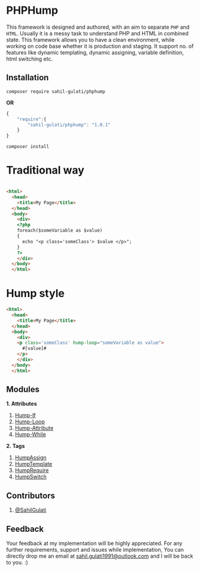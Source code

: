 # PHPHump #

This framework is designed and authored, with an aim to separate `PHP` and `HTML`. Usually it is a messy task to understand PHP and HTML in combined state. This framework allows you to have a clean environment, while working on code base whether it is production and staging. It support no. of features like dynamic templating, dynamic assigning, variable definition, html switching etc.


## Installation
`composer require sahil-gulati/phphump`

**OR**

```javascript
{
    "require":{
        "sahil-gulati/phphump": "1.0.1"
    }
}
```
`composer install`


# Traditional way #

```HTML

<html>
  <head>
    <title>My Page</title>
  </head>
  <body>
    <div>
    <?php 
    foreach($someVariable as $value)
    {
      echo "<p class='someClass'> $value </p>";
    }
    ?>
    </div>
  </body>
  </html>
```

# Hump style #

```HTML
<html>
  <head>
    <title>My Page</title>
  </head>
  <body>
    <div>
    <p class='someClass' hump-loop="someVariable as value"> 
      #[value]# 
    </p>
    </div>
  </body>
  </html>
```
## Modules  ##

**1. Attributes**
    
   1. [Hump-If](https://github.com/Sahil-Gulati/PHPHump/blob/master/GuideMDs/HumpIf.md)
   2. [Hump-Loop](https://github.com/Sahil-Gulati/PHPHump/blob/master/GuideMDs/HumpLoop.md)
   3. [Hump-Attribute](https://github.com/Sahil-Gulati/PHPHump/blob/master/GuideMDs/HumpAttribute.md)
   4. [Hump-While](https://github.com/Sahil-Gulati/PHPHump/blob/master/GuideMDs/HumpWhile.md)

**2. Tags**

   1. [HumpAssign](https://github.com/Sahil-Gulati/PHPHump/blob/master/GuideMDs/HumpAssign.md)
   2. [HumpTemplate](https://github.com/Sahil-Gulati/PHPHump/blob/master/GuideMDs/HumpTemplate.md)
   3. [HumpRequire](https://github.com/Sahil-Gulati/PHPHump/blob/master/GuideMDs/HumpRequire.md)
   4. [HumpSwitch](https://github.com/Sahil-Gulati/PHPHump/blob/master/GuideMDs/HumpSwitch.md)

## Contributors
   
   1.  [@SahilGulati](https://github.com/Sahil-Gulati)
   
## Feedback

   Your feedback at my implementation will be highly appreciated. For any further requirements, support and issues while implementation, You can directly drop me an email at sahil.gulati1991@outlook.com and I will be back to you. :)
